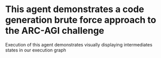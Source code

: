 # This agent demonstrates a code generation brute force approach to the ARC-AGI challenge
Execution of this agent demonstrates visually displaying intermediates states in our execution graph









